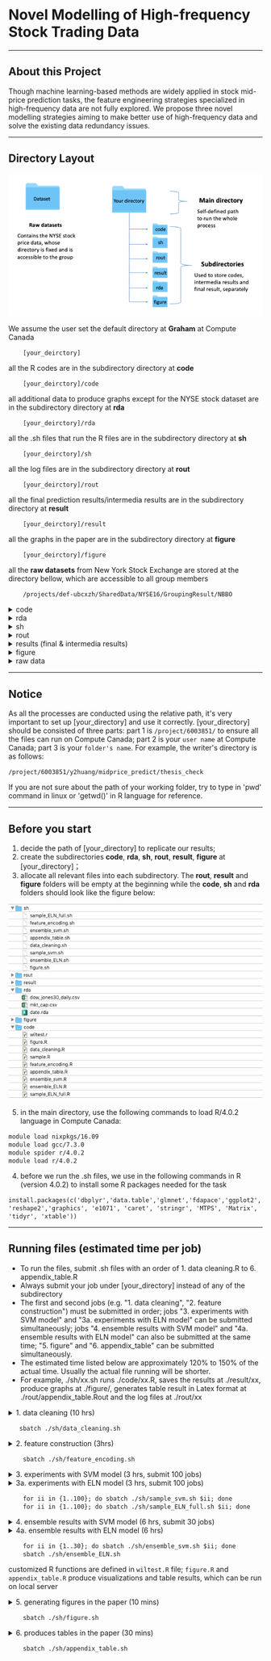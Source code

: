 # Novel Modelling of High-frequency Stock Trading Data
---

## About this Project
Though machine learning-based methods are widely applied in stock mid-price prediction tasks, the feature engineering strategies specialized in high-frequency data are not fully explored. We propose three novel modelling strategies aiming to make better use of high-frequency data and solve the existing data redundancy issues. 

---
## Directory Layout
![image](https://github.com/ubcxzhang/Stock-Price-Prediction/blob/master/illustration.png)

We assume the user set the default directory at **Graham** at Compute Canada
~~~
    [your_deirctory]  
~~~
all the R codes are in the subdirectory directory at **code** 
~~~
    [your_deirctory]/code  
~~~
all additional data to produce graphs except for the NYSE stock dataset are in the subdirectory directory at **rda** 
~~~
    [your_deirctory]/rda  
~~~
all the .sh files that run the R files are in the subdirectory directory at **sh** 
~~~
    [your_deirctory]/sh  
~~~
all the log files are in the subdirectory directory at **rout** 
~~~
    [your_deirctory]/rout  
~~~
all the final prediction results/intermedia results are in the subdirectory directory at **result** 
~~~
    [your_deirctory]/result  
~~~
all the graphs in the paper are in the subdirectory directory at **figure** 
~~~
    [your_deirctory]/figure  
~~~
all the **raw datasets** from New York Stock Exchange are stored at the directory bellow, which are accessible to all group members
~~~
    /projects/def-ubcxzh/SharedData/NYSE16/GroupingResult/NBBO  
~~~

<details><summary>code</summary>

    ├── code  
    │    ├── data_cleaning.R		    # clean the raw data 
    │ 	 ├── feature_encoding.R 		# feature construction
    │ 	 ├── sample.R 			        # single experiments with SVM model
    │ 	 ├── sample_ELN_full.R			# single experiments with ELN model    
    │ 	 ├── ensemble_svm.R			# ensemble 100 results with SVM model    
    │ 	 ├── ensemble_ELN.R			# ensemble 100 results with ELN model    
    │ 	 ├── figure.R			# Wilcoxon Sign Rank Test and Visualizations    
    │ 	 ├── appendix_table.R		        # Visualizations
    │ 	 └── wiltest.r  	        # Tool box with customized R functions					
</details>
<details><summary>rda</summary>

    ├── rda    
    │ 	 ├── date.rda		        # a file that records the trading dates
    │ 	 ├── mkt_cap.csv		    # a file that records the maket capitalization for all 30 stocks (From Yahoo Finance)
    │ 	 └── dj30.csv		        # a dataset to reproduce Dow Jones 30 index graph in the paper (From Yahoo Finance)				
</details>
<details><summary>sh</summary>

    ├── sh  
    │    ├── data_cleaning.sh		# sh files
    │ 	 ├── feature_encoding.sh					
    │ 	 ├── sample_svm.sh 			
    │ 	 ├── sample_ELN_full.sh 			
    │ 	 ├── ensemble_svm.sh
    │ 	 ├── ensemble_ELN.sh
    │ 	 ├── figure.sh
    │ 	 └── appendix_table.sh				
</details>
<details><summary>rout</summary>

    ├──  log files after submitting jobs
    │    ├── data_cleaning.Rout		    # log file for data_cleaning.sh
    │ 	 ├── feature_encoding.Rout		# log file for feature_encoding.sh
    │ 	 ├── sample_svm.i.Rout 			# log file for sample_svm.sh for each seed i (i=1,...,100)
    │ 	 ├── sample_ELN_full.i.Rout	    # log file for sample_ELN_full.sh for each seed i (i=1,...,100)     
    │ 	 ├── ensemble_svm.Rout			# log file for ensemble_svm.sh 
    │ 	 ├── ensemble_ELN.Rout 		    # log file for ensemble_ELN.sh
    │ 	 ├── figure.Rout                # log file for figure.sh
    │ 	 └── appendix_table.Rout        # log file for appendix_table.sh, generated Latex tables will be stored here
</details>
<details><summary>results (final & intermedia results)</summary>

    ├──  intermedia result
    │    ├── [stock_name]_final.rda		    # after cleaning the raw data for each component stock 
    │ 	 ├── [stock_name]_to_sample.rda		# feature construction for each component stock
    │ 	 ├── [stock_name]_i_model_svm.rda 			# single experiments with SVM model for each component stock (i=1,...,100)
    │ 	 ├── [stock_name]_i_model_full.rda			# single experiments with ELN model for each component stock (i=1,...,100)    
    ├──  final result 
    │ 	 ├── [stock_name]_svm_ensemble_model.rda			# ensemble 100 results with SVM model for each component stock        	
    │ 	 └── [stock_name]_full_ensemble_model.rda 		    # ensemble 100 results with ELN model for each component stock
</details>

<details><summary>figure</summary>

    ├── figure    
    │ 	 ├── combined_plot.pdf
    │ 	 ├── ensemble_ELN_SVM_plot.pdf
    │ 	 ├── barplot.pdf
    │ 	 └── dj30.pdf					
</details>


<details><summary>raw data</summary>
    
    ├── raw data
    │        ├── EQY_US_ALL_NBBO_AAPL.txt
    │        ├── EQY_US_ALL_NBBO_MSFT.txt		
    │        ├── EQY_US_ALL_NBBO_MMM.txt		
    │        ├── EQY_US_ALL_NBBO_AXP.txt 	
    │        ├── EQY_US_ALL_NBBO_BA.txt
    │        ├── EQY_US_ALL_NBBO_CAT.txt		
    │        ├── EQY_US_ALL_NBBO_CVX.txt		
    │        ├── EQY_US_ALL_NBBO_CSCO.txt 	
    │        ├── EQY_US_ALL_NBBO_KO.txt
    │        ├── EQY_US_ALL_NBBO_DOW.txt		
    │        ├── EQY_US_ALL_NBBO_XOM.txt		
    │        ├── EQY_US_ALL_NBBO_WBA.txt 	
    │        ├── EQY_US_ALL_NBBO_GS.txt
    │        ├── EQY_US_ALL_NBBO_HD.txt		
    │        ├── EQY_US_ALL_NBBO_INTC.txt		
    │        ├── EQY_US_ALL_NBBO_IBM.txt 	
    │        ├── EQY_US_ALL_NBBO_JNJ.txt
    │        ├── EQY_US_ALL_NBBO_JPM.txt		
    │        ├── EQY_US_ALL_NBBO_MCD.txt		
    │        ├── EQY_US_ALL_NBBO_MRK.txt 	
    │        ├── EQY_US_ALL_NBBO_NKE.txt
    │        ├── EQY_US_ALL_NBBO_PFE.txt		
    │        ├── EQY_US_ALL_NBBO_PG.txt		
    │        ├── EQY_US_ALL_NBBO_TRV.txt 	
    │        ├── EQY_US_ALL_NBBO_UNH.txt
    │        ├── EQY_US_ALL_NBBO_UTX.txt		
    │        ├── EQY_US_ALL_NBBO_VZ.txt		
    │        ├── EQY_US_ALL_NBBO_V.txt 	
    │        ├── EQY_US_ALL_NBBO_WMT.txt 
    │	     └── EQY_US_ALL_NBBO_DIS.txt 
</details>

---
## Notice

As all the processes are conducted using the relative path, it's very important to set up [your_directory] and use it correctly. 
[your_directory] should be consisted of three parts: part 1 is ```/project/6003851/``` to ensure all the files can run on Compute Canada; part 2 is your ```user name``` at Compute Canada; part 3 is your ```folder's name```. For example, the writer's directory is as follows:

~~~
/project/6003851/y2huang/midprice_predict/thesis_check
~~~

If you are not sure about the path of your working folder, try to type in 'pwd' command in linux or 'getwd()' in R language for reference. 

---
## Before you start
1. decide the path of [your_directory] to replicate our results;
2. create the subdirectories **code**, **rda**, **sh**, **rout**, **result**, **figure** at [your_directory]；
3. allocate all relevant files into each subdirectory. The **rout**, **result** and **figure** folders will be empty at the beginning while the **code**, **sh** and **rda** folders should look like the figure below:

![image2](https://github.com/ubcxzhang/Stock-Price-Prediction/blob/master/illustration2.png)

5. in the main directory, use the following commands to load R/4.0.2 language in Compute Canada:
~~~
module load nixpkgs/16.09	
module load gcc/7.3.0	
module spider r/4.0.2	
module load r/4.0.2	
~~~
4. before we run the .sh files, we use in the following commands in R (version 4.0.2) to install some R packages needed for the task
~~~
install.packages(c('dbplyr','data.table','glmnet','fdapace','ggplot2','RColorBrewer','bit64', 'reshape2','graphics', 'e1071', 'caret', 'stringr', 'MTPS', 'Matrix', 'tidyr', 'xtable'))
~~~

---


## Running files (estimated time per job)

- To run the files, submit .sh files with an order of 1. data cleaning.R to 6. appendix_table.R
- Always submit your job under [your_directory] instead of any of the subdirectory
- The first and second jobs (e.g. "1. data cleaning", "2. feature construction") must be submitted in order; jobs "3. experiments with SVM model" and "3a. experiments with ELN model" can be submitted simultaneously; jobs "4. ensemble results with SVM model" and "4a. ensemble results with ELN model" can also be submitted at the same time; "5. figure" and "6. appendix_table" can be submitted simultaneously.
- The estimated time listed below are approximately 120% to 150% of the actual time. Usually the actual file running will be shorter.
- For example, ./sh/xx.sh runs ./code/xx.R, saves the results at ./result/xx, produce graphs at ./figure/, generates table result in Latex format at ./rout/appendix_table.Rout and the log files at ./rout/xx


<details><summary>1. data cleaning (10 hrs)</summary>

- read in the raw dataset from `/projects/def-ubcxzh/SharedData/NYSE16/GroupingResult/NBBO/`, load './rda/date.rda' and './code/wiltest.r';

    - select the Dow Jones 30 component stocks of our interest and save each stock as a single R file;

    - select the same set of variables for each stock data;

    - basic stock price cleaning as stated in the paper in section "Data Manipulation";

    - generate FPCA variables for each stock;

- after data cleaning, save each stock price dataset as `./result/[stock_name]_final.rda` file.

 </details>
 
 ~~~
    sbatch ./sh/data_cleaning.sh
~~~


<details><summary>2. feature construction (3hrs)</summary>

- read in read in `./result/[stock_name]_final.rda` file;

    - create all variables listed in "Multi-resolution Features Construction" in our paper except FPCAs;

- save new R file `./result/[stock_name]_to_sample.rda` file.

</details>

~~~
    sbatch ./sh/feature_encoding.sh
~~~


<details><summary> 3. experiments with SVM model (3 hrs, submit 100 jobs)</summary>
**note that this job will be submitted 100 times with random seed i from 1 to 100**

- read in R file `./result/[stock_name]_to_sample.rda`;

    - label the response variable (stock mid-price movement);

    - read in random seed i, subsample sample of 10,000 obs with 8,000 training set and 2,000 testing set;

    - data winsorization and standardization;

    - conduct experiments: baseline model without ensemble/baseline model without FPCA/baseline model without "within-window" features;

    - calculate Recall, Precision and F1 score for each experiment above;

- save file `./result/[stock_name]_i_model_svm.rda`.
    
</details>


<details><summary> 3a. experiments with ELN model (3 hrs, submit 100 jobs)</summary>
**note that this job will be submitted 100 times with random seed from 1 to 100**

- read in R file `./result/[stock_name]_to_sample.rda`;

    - label the response variable (stock mid-price movement);

    - read in random seed i, subsample sample of 10,000 obs with 8,000 training set and 2,000 testing set;

    - data winsorization and standardization;

    - conduct experiments: baseline ELN model without ensemble;

    - calculate Recall, Precision and F1 score with the application of manually defined function "get Accuracy" from "wiltest.r";

- save file `./result/[stock_name]_i_model_full.rda`.

</details>

~~~
    for ii in {1..100}; do sbatch ./sh/sample_svm.sh $ii; done
    for ii in {1..100}; do sbatch ./sh/sample_ELN_full.sh $ii; done
 ~~~  


<details><summary> 4. ensemble results with SVM model (6 hrs, submit 30 jobs)</summary>
    **SVM model ensemble is too slow, divide it into 30 separate jobs representing 30 targeted stocks**

- using loop i equals 1 to 100 and read in data `./result/[stock_name]_i_model_svm.rda`;

    - skip experiments that don't have converged results;

    - use the voting scheme to make final predictions;

    - calculate Recall, Precision and F1 score for each ensemble experiment (e.g. baseline model/baseline model without FPCAs/baseline model without "within-window" vars);

- store all accuracy as R file `./result/[stock_name]_svm_ensemble_model.rda`.
    
</details>


<details><summary> 4a. ensemble results with ELN model (6 hrs)</summary>

- using loop i equals 1 to 100 and read in data `./result/[stock_name]_i_model_full.rda`;

    - skip experiments that don't have converged results;

    - use the voting scheme to make final predictions;

    - calculate Recall, Precision and F1 score for the ensemble experiment (e.g. baseline model with ELN);

- store all accuracy as R file `./result/[stock_name]_full_ensemble_model.rda`.
        
</details>

~~~
    for ii in {1..30}; do sbatch ./sh/ensemble_svm.sh $ii; done
    sbatch ./sh/ensemble_ELN.sh
~~~ 

customized R functions are defined in `wiltest.R` file; `figure.R` and `appendix_table.R` produce visualizations and table results, which can be run on local server

<details><summary> 5. generating figures in the paper (10 mins)</summary>
- read in data `./rda/dow_jones30_daily.csv`;

    - illstrates the daily price change of Dow Jones 30 index;

- store figure 1 `./figure/dj30.pdf`.

- using loop i equals 1 to 30 and read in data `./result/[char_name]_svm_ensemble_model.rda`;

    - produces boxplots using ggplot;

    - shows comparisons between baseline model v.s. ensemble model, baseline model v.s. no FPCA model, and baseline model v.s. no within-window model;

- store figure 2 `./figure/combined_plot.pdf`.

- using loop j equals 1 to 30 and read in data `./result/[char_name]_j_model_full.rda`;

    - produces boxplots using ggplot;

    - shows comparisons between ensemble ELN model v.s. ELN model, ELN model v.s. SVM model, and ensemble ELN model v.s. SVM model;

- store figure 3 `./figure/ensemble_ELN_SVM_plot.pdf`.
    
- using loop k equals 1 to 30 and read in data `./result/[char_name]_k_model_full.rda`;

    - produces barplots using ggplot;

    - shows histogram of selected variables by ELN model in all three mid-price direction;

- store figure 4 `./figure/barplot.pdf`.
    
        
</details>

~~~
    sbatch ./sh/figure.sh
~~~ 
<details><summary> 6. produces tables in the paper (30 mins)</summary>
**All the table results output are in latex format, they are printed in the log file at './rout/appendix_table.Rout'**

- produces table1 showing the median values of Recall, Precision and F1 score of the baseline model over all 100 experiments;

- produces table2 showing the median values of Recall, Precision and F1 score of the ensemble with SVM, nofpca, and no within-win models over all 100 experiments respectively;

- produces tables showing the summary statistics of the features of the full sample, read in data `./rda/mkt_cap.csv`;

- save file `./result/intermedia_table.rda`
        
</details>

~~~
    sbatch ./sh/appendix_table.sh
~~~ 



